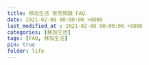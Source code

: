 ```yaml
---
title: 移加生活 常見問題 FAQ
date: 2021-02-08 00:00:00 +0800
last_modified_at : 2021-02-08 00:00:00 +0800
categories: [移加生活]
tags: [FAQ, 移加生活]
pin: true
folder: life
---
```

